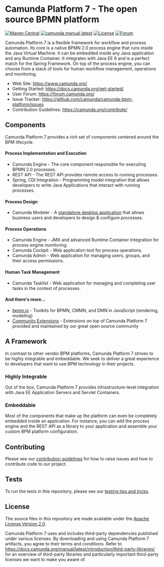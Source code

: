 # Camunda Platform 7 - The open source BPMN platform

[![Maven Central](https://maven-badges.herokuapp.com/maven-central/org.camunda.bpm/camunda-parent/badge.svg)](https://maven-badges.herokuapp.com/maven-central/org.camunda.bpm/camunda-parent) [![camunda manual latest](https://img.shields.io/badge/manual-latest-brown.svg)](https://docs.camunda.org/manual/latest/) [![License](https://img.shields.io/github/license/camunda/camunda-bpm-platform?color=blue&logo=apache)](https://github.com/camunda/camunda-bpm-platform/blob/master/LICENSE) [![Forum](https://img.shields.io/badge/forum-camunda-green)](https://forum.camunda.org/)

Camunda Platform 7 is a flexible framework for workflow and process automation. Its core is a native BPMN 2.0 process engine that runs inside the Java Virtual Machine. It can be embedded inside any Java application and any Runtime Container. It integrates with Java EE 6 and is a perfect match for the Spring Framework. On top of the process engine, you can choose from a stack of tools for human workflow management, operations and monitoring.

- Web Site: https://www.camunda.org/
- Getting Started: https://docs.camunda.org/get-started/
- User Forum: https://forum.camunda.org/
- Issue Tracker: https://github.com/camunda/camunda-bpm-platform/issues
- Contribution Guidelines: https://camunda.org/contribute/




## Components 
Camunda Platform 7 provides a rich set of components centered around the BPM lifecycle.

#### Process Implementation and Execution

- Camunda Engine - The core component responsible for executing BPMN 2.0 processes.
- REST API - The REST API provides remote access to running processes.
- Spring, CDI Integration - Programming model integration that allows developers to write Java Applications that interact with running processes.

#### Process Design

- Camunda Modeler - A [standalone desktop application](https://github.com/camunda/camunda-modeler) that allows business users and developers to design & configure processes.

#### Process Operations

- Camunda Engine - JMX and advanced Runtime Container Integration for process engine monitoring.
- Camunda Cockpit - Web application tool for process operations.
- Camunda Admin - Web application for managing users, groups, and their access permissions.

#### Human Task Management

- Camunda Tasklist - Web application for managing and completing user tasks in the context of processes.

#### And there's more...

- [bpmn.io](https://bpmn.io/) - Toolkits for BPMN, CMMN, and DMN in JavaScript (rendering, modeling)
- [Community Extensions](https://docs.camunda.org/manual/7.5/introduction/extensions/) - Extensions on top of Camunda Platform 7 provided and maintained by our great open source community

## A Framework

In contrast to other vendor BPM platforms, Camunda Platform 7 strives to be highly integrable and embeddable. We seek to deliver a great experience to developers that want to use BPM technology in their projects.

### Highly Integrable

Out of the box, Camunda Platform 7 provides infrastructure-level integration with Java EE Application Servers and Servlet Containers.

### Embeddable

Most of the components that make up the platform can even be completely embedded inside an application. For instance, you can add the process engine and the REST API as a library to your application and assemble your custom BPM platform configuration.

## Contributing

Please see our [contribution guidelines](CONTRIBUTING.md) for how to raise issues and how to contribute code to our project.

## Tests

To run the tests in this repository, please see our [testing tips and tricks](TESTING.md).


## License

The source files in this repository are made available under the [Apache License Version 2.0](./LICENSE).

Camunda Platform 7 uses and includes third-party dependencies published under various licenses. By downloading and using Camunda Platform 7 artifacts, you agree to their terms and conditions. Refer to https://docs.camunda.org/manual/latest/introduction/third-party-libraries/ for an overview of third-party libraries and particularly important third-party licenses we want to make you aware of.
